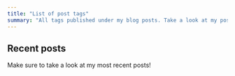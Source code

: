```yaml
---
title: "List of post tags"
summary: "All tags published under my blog posts. Take a look at my posts about your favourite topics and interests."
---
```


## Recent posts
Make sure to take a look at my most recent posts!
